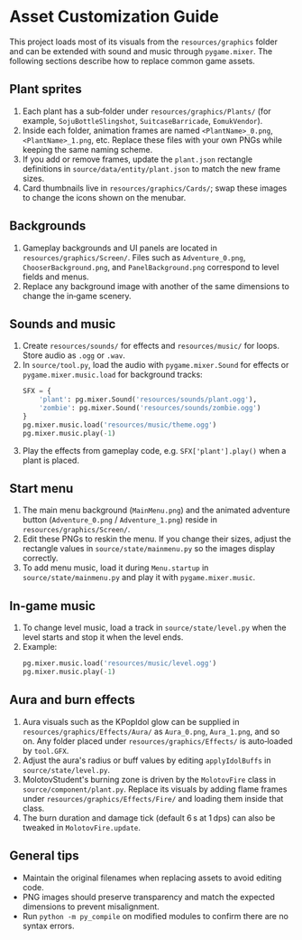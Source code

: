 # Asset Customization Guide

This project loads most of its visuals from the `resources/graphics` folder and can be extended with sound and music through `pygame.mixer`.  The following sections describe how to replace common game assets.

## Plant sprites

1. Each plant has a sub‑folder under `resources/graphics/Plants/` (for example, `SojuBottleSlingshot`, `SuitcaseBarricade`, `EomukVendor`).
2. Inside each folder, animation frames are named `<PlantName>_0.png`, `<PlantName>_1.png`, etc.  Replace these files with your own PNGs while keeping the same naming scheme.
3. If you add or remove frames, update the `plant.json` rectangle definitions in `source/data/entity/plant.json` to match the new frame sizes.
4. Card thumbnails live in `resources/graphics/Cards/`; swap these images to change the icons shown on the menubar.

## Backgrounds
1. Gameplay backgrounds and UI panels are located in `resources/graphics/Screen/`.  Files such as `Adventure_0.png`, `ChooserBackground.png`, and `PanelBackground.png` correspond to level fields and menus.
2. Replace any background image with another of the same dimensions to change the in‑game scenery.

## Sounds and music
1. Create `resources/sounds/` for effects and `resources/music/` for loops.  Store audio as `.ogg` or `.wav`.
2. In `source/tool.py`, load the audio with `pygame.mixer.Sound` for effects or `pygame.mixer.music.load` for background tracks:
   ```python
   SFX = {
       'plant': pg.mixer.Sound('resources/sounds/plant.ogg'),
       'zombie': pg.mixer.Sound('resources/sounds/zombie.ogg')
   }
   pg.mixer.music.load('resources/music/theme.ogg')
   pg.mixer.music.play(-1)
   ```
3. Play the effects from gameplay code, e.g. `SFX['plant'].play()` when a plant is placed.

## Start menu
1. The main menu background (`MainMenu.png`) and the animated adventure button (`Adventure_0.png` / `Adventure_1.png`) reside in `resources/graphics/Screen/`.
2. Edit these PNGs to reskin the menu.  If you change their sizes, adjust the rectangle values in `source/state/mainmenu.py` so the images display correctly.
3. To add menu music, load it during `Menu.startup` in `source/state/mainmenu.py` and play it with `pygame.mixer.music`.

## In‑game music
1. To change level music, load a track in `source/state/level.py` when the level starts and stop it when the level ends.
2. Example:
   ```python
   pg.mixer.music.load('resources/music/level.ogg')
   pg.mixer.music.play(-1)
   ```

## Aura and burn effects
1. Aura visuals such as the KPopIdol glow can be supplied in `resources/graphics/Effects/Aura/` as `Aura_0.png`, `Aura_1.png`, and so on.  Any folder placed under `resources/graphics/Effects/` is auto‑loaded by `tool.GFX`.
2. Adjust the aura's radius or buff values by editing `applyIdolBuffs` in `source/state/level.py`.
3. MolotovStudent's burning zone is driven by the `MolotovFire` class in `source/component/plant.py`.  Replace its visuals by adding flame frames under `resources/graphics/Effects/Fire/` and loading them inside that class.
4. The burn duration and damage tick (default 6 s at 1 dps) can also be tweaked in `MolotovFire.update`.

## General tips
- Maintain the original filenames when replacing assets to avoid editing code.
- PNG images should preserve transparency and match the expected dimensions to prevent misalignment.
- Run `python -m py_compile` on modified modules to confirm there are no syntax errors.

